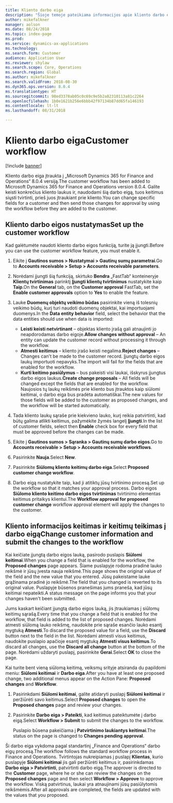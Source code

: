 ```yaml
---
title: Kliento darbo eiga
description: "Šioje temoje pateikiama informacijos apie kliento darbo eigą. Galite keisti konkrečius kliento laukus ir, naudodami šią darbo eigą, tuos keitimus siųsti tvirtinti, prieš juos įtraukiant prie kliento."
author: mikefalkner
manager: aolson
ms.date: 08/24/2018
ms.topic: index-page
ms.prod: 
ms.service: dynamics-ax-applications
ms.technology: 
ms.search.form: Customer
audience: Application User
ms.reviewer: shylaw
ms.search.scope: Core, Operations
ms.search.region: Global
ms.author: mikefalkner
ms.search.validFrom: 2018-08-30
ms.dyn365.ops.version: 8.0.4
ms.translationtype: HT
ms.sourcegitcommit: 98ed3378ab05c0c69c9e5b2a82310113a81c2264
ms.openlocfilehash: 1b0e1621b256e6bbb42f97134b87dd65fa146193
ms.contentlocale: lt-lt
ms.lasthandoff: 08/31/2018

---
```


# <a name="customer-workflow"></a><span data-ttu-id="46b9b-104">Kliento darbo eiga</span><span class="sxs-lookup"><span data-stu-id="46b9b-104">Customer workflow</span></span>

[!include [banner](../includes/banner.md)]

<span data-ttu-id="46b9b-105">Kliento darbo eiga įtraukta į „Microsoft Dynamics 365 for Finance and Operations“ 8.0.4 versiją.</span><span class="sxs-lookup"><span data-stu-id="46b9b-105">The customer workflow has been added to Microsoft Dynamics 365 for Finance and Operations version 8.0.4.</span></span> <span data-ttu-id="46b9b-106">Galite keisti konkrečius kliento laukus ir, naudodami šią darbo eigą, tuos keitimus siųsti tvirtinti, prieš juos įtraukiant prie kliento.</span><span class="sxs-lookup"><span data-stu-id="46b9b-106">You can change specific fields for a customer and then send those changes for approval by using the workflow before they are added to the customer.</span></span>

## <a name="set-up-the-customer-workflow"></a><span data-ttu-id="46b9b-107">Kliento darbo eigos nustatymas</span><span class="sxs-lookup"><span data-stu-id="46b9b-107">Set up the customer workflow</span></span>

<span data-ttu-id="46b9b-108">Kad galėtumėte naudoti kliento darbo eigos funkciją, turite ją įjungti.</span><span class="sxs-lookup"><span data-stu-id="46b9b-108">Before you can use the customer workflow feature, you must enable it.</span></span>

1. <span data-ttu-id="46b9b-109">Eikite į **Gautinos sumos \> Nustatymai \> Gautinų sumų parametrai**.</span><span class="sxs-lookup"><span data-stu-id="46b9b-109">Go to **Accounts receivable \> Setup \> Accounts receivable parameters**.</span></span>
2. <span data-ttu-id="46b9b-110">Norėdami įjungti šią funkciją, skirtuko **Bendra** „FastTab“ konteineryje **Klientų tvirtinimas** parinktį **Įjungti klientų tvirtinimus** nustatykite kaip **Taip**.</span><span class="sxs-lookup"><span data-stu-id="46b9b-110">On the **General** tab, on the **Customer approval** FastTab, set the **Enable customer approvals** option to **Yes** to enable the feature.</span></span>
3. <span data-ttu-id="46b9b-111">Lauke **Duomenų objektų veikimo būdas** pasirinkite vieną iš tolesnių veikimo būdų, kurį turi naudoti duomenų objektai, kai importuojami duomenys.</span><span class="sxs-lookup"><span data-stu-id="46b9b-111">In the **Data entity behavior** field, select the behavior that the data entities should use when data is imported:</span></span>

    - <span data-ttu-id="46b9b-112">**Leisti keisti netvirtinant** – objektas kliento įrašą gali atnaujinti jo neapdorodamas darbo eigoje.</span><span class="sxs-lookup"><span data-stu-id="46b9b-112">**Allow changes without approval** – An entity can update the customer record without processing it through the workflow.</span></span>
    - <span data-ttu-id="46b9b-113">**Atmesti keitimus** – kliento įrašo keisti negalima.</span><span class="sxs-lookup"><span data-stu-id="46b9b-113">**Reject changes** – Changes can't be made to the customer record.</span></span> <span data-ttu-id="46b9b-114">Įjungtų darbo eigos laukų importuoti nepavyks.</span><span class="sxs-lookup"><span data-stu-id="46b9b-114">The import will fail for the fields that are enabled for the workflow.</span></span>
    - <span data-ttu-id="46b9b-115">**Kurti keitimo pasiūlymus** – bus pakeisti visi laukai, išskyrus įjungtus darbo eigos laukus.</span><span class="sxs-lookup"><span data-stu-id="46b9b-115">**Create change proposals** – All fields will be changed except the fields that are enabled for the workflow.</span></span> <span data-ttu-id="46b9b-116">Naujosios tų laukų reikšmės prie kliento bus įtrauktos kaip siūlomi keitimai, o darbo eiga bus pradėta automatiškai.</span><span class="sxs-lookup"><span data-stu-id="46b9b-116">The new values for those fields will be added to the customer as proposed changes, and the workflow will be started automatically.</span></span>

4. <span data-ttu-id="46b9b-117">Tada kliento laukų sąraše prie kiekvieno lauko, kurį reikia patvirtinti, kad būtų galima atlikti keitimus, pažymėkite žymės langelį **Įjungti**.</span><span class="sxs-lookup"><span data-stu-id="46b9b-117">In the list of customer fields, select then **Enable** check box for every field that must be approved before the changes can be made.</span></span>
5. <span data-ttu-id="46b9b-118">Eikite į **Gautinos sumos \> Sąranka \> Gautinų sumų darbo eigos**.</span><span class="sxs-lookup"><span data-stu-id="46b9b-118">Go to **Accounts receivable \> Setup \> Accounts receivable workflows**.</span></span>
6. <span data-ttu-id="46b9b-119">Pasirinkite **Nauja**.</span><span class="sxs-lookup"><span data-stu-id="46b9b-119">Select **New**.</span></span>
7. <span data-ttu-id="46b9b-120">Pasirinkite **Siūlomų kliento keitimų darbo eiga**.</span><span class="sxs-lookup"><span data-stu-id="46b9b-120">Select **Proposed customer change workflow**.</span></span> 
8. <span data-ttu-id="46b9b-121">Darbo eigą nustatykite taip, kad ji atitiktų jūsų tvirtinimo procesą.</span><span class="sxs-lookup"><span data-stu-id="46b9b-121">Set up the workflow so that it matches your approval process.</span></span> <span data-ttu-id="46b9b-122">Darbo eigos **Siūlomo kliento keitimo darbo eigos tvirtinimas** tvirtinimo elementas keitimus pritaikys klientui.</span><span class="sxs-lookup"><span data-stu-id="46b9b-122">The **Workflow approval for proposed customer change** workflow approval element will apply the changes to the customer.</span></span>

## <a name="change-customer-information-and-submit-the-changes-to-the-workflow"></a><span data-ttu-id="46b9b-123">Kliento informacijos keitimas ir keitimų teikimas į darbo eigą</span><span class="sxs-lookup"><span data-stu-id="46b9b-123">Change customer information and submit the changes to the workflow</span></span>

<span data-ttu-id="46b9b-124">Kai keičiate įjungtą darbo eigos lauką, pasirodo puslapis **Siūlomi keitimai**.</span><span class="sxs-lookup"><span data-stu-id="46b9b-124">When you change a field that is enabled for the workflow, the **Proposed changes** page appears.</span></span> <span data-ttu-id="46b9b-125">Šiame puslapyje rodoma pradinė lauko reikšmė ir jūsų įvesta nauja reikšmė.</span><span class="sxs-lookup"><span data-stu-id="46b9b-125">This page shows the original value of the field and the new value that you entered.</span></span> <span data-ttu-id="46b9b-126">Jūsų pakeistame lauke grąžinama pradinė jo reikšmė.</span><span class="sxs-lookup"><span data-stu-id="46b9b-126">The field that you changed is reverted to its original value.</span></span> <span data-ttu-id="46b9b-127">Puslapyje būsenos pranešimas jums praneša, kad jūsų keitimai nepateikti.</span><span class="sxs-lookup"><span data-stu-id="46b9b-127">A status message on the page informs you that your changes haven't been submitted.</span></span>

<span data-ttu-id="46b9b-128">Jums kaskart keičiant įjungtą darbo eigos lauką, jis įtraukiamas į siūlomų keitimų sąrašą.</span><span class="sxs-lookup"><span data-stu-id="46b9b-128">Every time that you change a field that is enabled for the workflow, that field is added to the list of proposed changes.</span></span> <span data-ttu-id="46b9b-129">Norėdami atmesti siūlomą lauko reikšmę, naudokite prie sąraše esančio lauko esantį mygtuką **Atmesti**.</span><span class="sxs-lookup"><span data-stu-id="46b9b-129">To discard the proposed value for a field, use the **Discard** button next to the field in the list.</span></span> <span data-ttu-id="46b9b-130">Norėdami atmesti visus keitimus, naudokite puslapio apačioje esantį mygtuką **Atmesti visus keitimus**.</span><span class="sxs-lookup"><span data-stu-id="46b9b-130">To discard all changes, use the **Discard all change** button at the bottom of the page.</span></span> <span data-ttu-id="46b9b-131">Norėdami uždaryti puslapį, pasirinkite **Gerai**.</span><span class="sxs-lookup"><span data-stu-id="46b9b-131">Select **OK** to close the page.</span></span>

<span data-ttu-id="46b9b-132">Kai turite bent vieną siūlomą keitimą, veiksmų srityje atsiranda du papildomi meniu: **Siūlomi keitimai** ir **Darbo eiga**.</span><span class="sxs-lookup"><span data-stu-id="46b9b-132">After you have at least one proposed change, two additional menus appear on the Action Pane: **Proposed changes** and **Workflow**.</span></span>

1. <span data-ttu-id="46b9b-133">Pasirinkdami **Siūlomi keitimai**, galite atidaryti puslapį **Siūlomi keitimai** ir peržiūrėti savo keitimus.</span><span class="sxs-lookup"><span data-stu-id="46b9b-133">Select **Proposed changes** to open the **Proposed changes** page and review your changes.</span></span>
2. <span data-ttu-id="46b9b-134">Pasirinkite **Darbo eiga \> Pateikti**, kad keitimus pateiktumėte į darbo eigą.</span><span class="sxs-lookup"><span data-stu-id="46b9b-134">Select **Workflow \> Submit** to submit the changes to the workflow.</span></span>

    <span data-ttu-id="46b9b-135">Puslapio būsena pakeičiama į **Patvirtinimo laukiantys keitimai**.</span><span class="sxs-lookup"><span data-stu-id="46b9b-135">The status on the page is changed to **Changes pending approval**.</span></span>

<span data-ttu-id="46b9b-136">Ši darbo eiga vykdoma pagal standartinį „Finance and Operations“ darbo eigų procesą.</span><span class="sxs-lookup"><span data-stu-id="46b9b-136">The workflow follows the standard workflow process in Finance and Operations.</span></span> <span data-ttu-id="46b9b-137">Tvirtintojas nukreipiamas į puslapį **Klientas**, kurio puslapyje **Siūlomi keitimai** jis gali peržiūrėti keitimus ir, pasirinkdamas **Darbo eiga \> Patvirtinti**, patvirtinti darbo eigą.</span><span class="sxs-lookup"><span data-stu-id="46b9b-137">The approver is directed to the **Customer** page, where he or she can review the changes on the **Proposed changes** page and then select **Workflow \> Approve** to approve the workflow.</span></span> <span data-ttu-id="46b9b-138">Viską patvirtinus, laukai yra atnaujinami jūsų pasiūlytomis reikšmėmis.</span><span class="sxs-lookup"><span data-stu-id="46b9b-138">After all approvals are completed, the fields are updated with the values that you proposed.</span></span>

